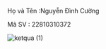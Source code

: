 Họ và Tên :Nguyễn Đình Cường 


Mã SV : 22810310372


![ketqua (1)](https://github.com/user-attachments/assets/4cb9da29-71cc-4922-947b-b8205ff1c4ff)
